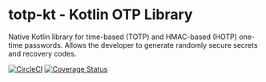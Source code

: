 # totp-kt - Kotlin OTP Library

Native Kotlin library for time-based (TOTP) and HMAC-based (HOTP) one-time passwords.
Allows the developer to generate randomly secure secrets and recovery codes.

[![CircleCI](https://dl.circleci.com/status-badge/img/gh/robinohs/totp-kt/tree/main.svg?style=svg)](https://dl.circleci.com/status-badge/redirect/gh/robinohs/totp-kt/tree/main)
[![Coverage Status](https://coveralls.io/repos/github/robinohs/totp-kt/badge.svg?branch=main)](https://coveralls.io/github/robinohs/totp-kt?branch=main) 

